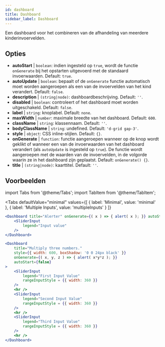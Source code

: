 ```yaml
--- 
id: dashboard 
title: Dashboard
sidebar_label: Dashboard 
---
```


Een dashboard voor het combineren van de afhandeling van meerdere kinderinvoervelden.

## Opties

* __autoStart__ | `boolean`: indien ingesteld op `true`, wordt de functie `onGenerate` bij het opstarten uitgevoerd met de standaard invoerwaarden. Default: `true`.
* __autoUpdate__ | `boolean`: bepaalt of de `onGenerate` functie automatisch moet worden aangeroepen als een van de invoervelden van het kind verandert. Default: `false`.
* __description__ | `(string|node)`: dashboardbeschrijving. Default: `''`.
* __disabled__ | `boolean`: controleert of het dashboard moet worden uitgeschakeld. Default: `false`.
* __label__ | `string`: knoplabel. Default: `none`.
* __maxWidth__ | `number`: maximale breedte van het dashboard. Default: `600`.
* __className__ | `string`: klassennaam. Default: `''`.
* __bodyClassName__ | `string`: undefined. Default: `'d-grid gap-3'`.
* __style__ | `object`: CSS inline-stijlen. Default: `{}`.
* __onGenerate__ | `function`: functie aangeroepen wanneer op de knop wordt geklikt of wanneer een van de invoerwaarden van het dashboard verandert (als `autoUpdate` is ingesteld op `true`). De functie wordt aangeroepen met de waarden van de invoervelden, in de volgorde waarin ze in het dashboard zijn geplaatst. Default: `onGenerate() {}`.
* __title__ | `(string|node)`: kaarttitel. Default: `''`.


## Voorbeelden

import Tabs from '@theme/Tabs';
import TabItem from '@theme/TabItem';

<Tabs
    defaultValue="minimal"
    values={[
        { label: 'Minimal', value: 'minimal' },
        { label: 'Multiple Inputs', value: 'multipleInputs' }
    ]}
>

<TabItem value="minimal"> 

```jsx live
<Dashboard title="Alerter" onGenerate={( x ) => { alert( x ); }} autoStart={false} >
    <SliderInput
        legend="Input value"
    />
</Dashboard>
```

</TabItem>

<TabItem value="multipleInputs" > 

```jsx live
<Dashboard 
    title="Multiply three numbers."
    style={{ width: 600, boxShadow: '0 0 24px black' }}
    onGenerate={( x, y, z ) => { alert( x*y*z ); }} 
    autoStart={false} 
>
    <SliderInput
        legend="First Input Value"
        rangeInputStyle = {{ width: 360 }}
    />
    <hr />
    <SliderInput
        legend="Second Input Value"
        rangeInputStyle = {{ width: 360 }}
    />
    <hr />
    <SliderInput
        legend="Third Input Value"
        rangeInputStyle = {{ width: 360 }}
    />
    <hr />
</Dashboard>
```

</TabItem>

</Tabs>
